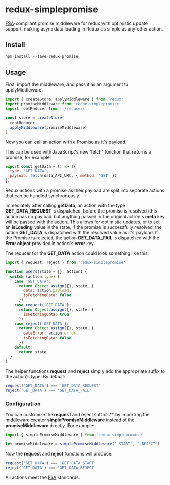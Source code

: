 # redux-simplepromise
[FSA](https://github.com/acdlite/flux-standard-action)-compliant promise middleware for redux with optimistic update support, making async data loading in Redux as simple as any other action.

## Install

```js
npm install --save redux-promise
```

## Usage

First, import the middleware, and pass it as an argument to applyMiddleware.

```js
import { createStore, applyMiddleware } from 'redux'
import promiseMiddleware from 'redux-simplepromise'
import rootReducer from './reducers'

const store = createStore(
  rootReducer,
  applyMiddleware(promiseMiddleware)
)
```

Now you can call an action with a Promise as it's payload.

This can be used with JavaScript's new 'fetch' function that returns a promise, for example:

```js
export const getData = () => ({
  type: 'GET_DATA',
  payload: fetch(data_API_URL, { method: 'GET' })
})
```

Redux actions with a promise as their payload are split into separate actions that can be handled synchronously.

Immediately after calling **getData**, an action with the type **GET_DATA_REQUEST** is dispatched, before the promise is resolved (this action has no payload, but anything passed in the original action's **meta** key will be passed with the action. This allows for optimistic updates, or to set an **isLoading** value in the state.
If the promise is successfully resolved, the action **GET_DATA** is dispatched with the resolved value as it's payload.
If the Promise is rejected, the action **GET_DATA_FAIL** is dispatched with the **Error object** provided in action's **error** key.

The reducer for the **GET_DATA** action could look something like this:

```js
import { request, reject } from 'redux-simplepromise'

function users(state = {}, action) {
  switch (action.type) {
    case 'GET_DATA':
      return Object.assign({}, state, {
        data: action.payload,
        isFetchingData: false
      })
    case request('GET_DATA'):
      return Object.assign({}, state, {
        isFetchingData: true
      })
    case reject('GET_DATA'):
      return Object.assign({}, state, {
        dataError: action.error,
        isFetchingData: false
      })
    default:
      return state
  }
}
```

The helper functions **request** and **reject** simply add the appropriate suffix to the action's type.  By default:

```js
request('GET_DATA') === 'GET_DATA_REQUEST'
reject('GET_DATA') === 'GET_DATA_FAIL'
```

### Configuration

You can customize the **request** and reject suffix's** by importing the middleware creator **simplePromiseMiddleware** instead of the **promiseMiddleware** directly. For example:

```js
import { simplePromiseMiddleware } from 'redux-simplepromise'

let promiseMiddleware = simplePromiseMiddleware('_START', '_REJECT')
```

Now the **request** and **reject** functions will produce:

```js
request('GET_DATA') === 'GET_DATA_START'
reject('GET_DATA') === 'GET_DATA_REJECT'
```

All actions meet the [FSA](https://github.com/acdlite/flux-standard-action) standards.
